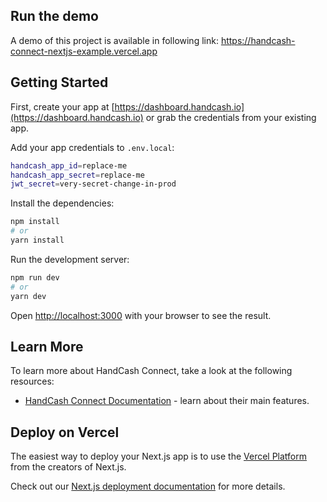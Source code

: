 ## Run the demo

A demo of this project is available in following link: https://handcash-connect-nextjs-example.vercel.app

## Getting Started

First, create your app at [https://dashboard.handcash.io](https://dashboard.handcash.io) or grab the credentials from your existing app.


Add your app credentials to `.env.local`:

```bash
handcash_app_id=replace-me
handcash_app_secret=replace-me
jwt_secret=very-secret-change-in-prod

```

Install the dependencies:
```bash
npm install
# or
yarn install
```

Run the development server:

```bash
npm run dev
# or
yarn dev
```

Open [http://localhost:3000](http://localhost:3000) with your browser to see the result.


## Learn More

To learn more about HandCash Connect, take a look at the following resources:

- [HandCash Connect Documentation](https://docs.handcash.io/docs/overview-1) - learn about their main features.


## Deploy on Vercel

The easiest way to deploy your Next.js app is to use the [Vercel Platform](https://vercel.com/new) from the creators of Next.js.

Check out our [Next.js deployment documentation](https://nextjs.org/docs/deployment) for more details.
